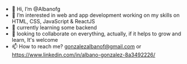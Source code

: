 - 👋 Hi, I’m @Albanofg
- 👀 I’m interested in web and app development working on my skills on HTML, CSS, JavaScript & ReactJS
- 🌱 currently learning some backend
- 💞️ looking to collaborate on everything, actually, if it helps to grow and learn, It's welcome
- 📫 How to reach me? gonzalezalbanof@gmail.com or https://www.linkedin.com/in/albano-gonzalez-8a3492226/
